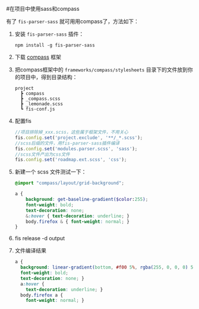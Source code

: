 #在项目中使用sass和compass

有了 ``fis-parser-sass`` 就可用用compass了，方法如下：

1. 安装 ``fis-parser-sass`` 插件：

    ```shell
    npm install -g fis-parser-sass
    ```

1. 下载 [compass](https://github.com/chriseppstein/compass) 框架
1. 把compass框架中的 ``frameworks/compass/stylesheets`` 目录下的文件放到你的项目中，得到目录结构：

    ```
    project
      ┣ compass
      ┣ _compass.scss
      ┣ _lemonade.scss
      ┗ fis-conf.js
    ```

1. 配置fis

    ```javascript
    //项目排除掉_xxx.scss，这些属于框架文件，不用关心
    fis.config.set('project.exclude', '**/_*.scss');
    //scss后缀的文件，用fis-parser-sass插件编译
    fis.config.set('modules.parser.scss', 'sass');
    //scss文件产出为css文件
    fis.config.set('roadmap.ext.scss', 'css');
    ```

1. 新建一个 scss 文件测试一下：

    ```scss
    @import "compass/layout/grid-background";
    
    a {
        background: get-baseline-gradient($color:255);
        font-weight: bold;
        text-decoration: none;
        &:hover { text-decoration: underline; }
        body.firefox & { font-weight: normal; }
    }
    ```

1. fis release -d output
1. 文件编译结果

    ```css
    a {
      background: linear-gradient(bottom, #f00 5%, rgba(255, 0, 0, 0) 5%);
      font-weight: bold;
      text-decoration: none; }
      a:hover {
        text-decoration: underline; }
      body.firefox a {
        font-weight: normal; }
    ```
